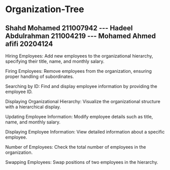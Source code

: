 # Organization-Tree
Shahd Mohamed 211007942 --- Hadeel Abdulrahman 211004219 --- Mohamed Ahmed afifi 20204124
--------------------------------------------------------------------------------------
Hiring Employees: Add new employees to the organizational hierarchy, specifying their title, name, and monthly salary.

Firing Employees: Remove employees from the organization, ensuring proper handling of subordinates.

Searching by ID: Find and display employee information by providing the employee ID.

Displaying Organizational Hierarchy: Visualize the organizational structure with a hierarchical display.

Updating Employee Information: Modify employee details such as title, name, and monthly salary.

Displaying Employee Information: View detailed information about a specific employee.

Number of Employees: Check the total number of employees in the organization.

Swapping Employees: Swap positions of two employees in the hierarchy.
